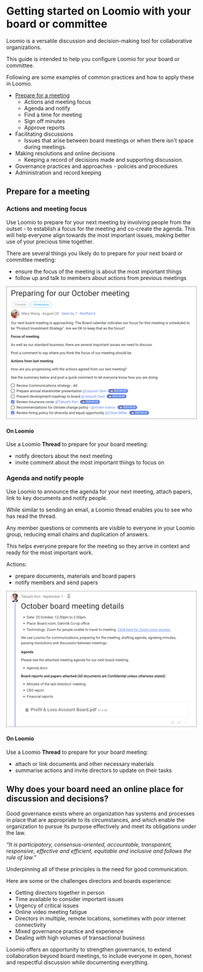 # Getting started on Loomio with your board or committee

Loomio is a versatile discussion and decision-making tool for collaborative organizations. 

This guide is intended to help you configure Loomio for your board or committee.

Following are some examples of common practices and how to apply these in Loomio.

- [Prepare for a meeting](#prepare-for-a-meeting)
  - Actions and meeting focus
  - Agenda and notify
  - Find a time for meeting
  - Sign off minutes
  - Approve reports
- Facilitating discussions
  - Issues that arise between board meetings or when there isn't space during meetings.
- Making resolutions and online decisions
  - Keeping a record of decisions made and supporting discussion.
- Governance practices and approaches - policies and procedures
- Administration and record keeping


## Prepare for a meeting

### Actions and meeting focus

Use Loomio to prepare for your next meeting by involving people from the outset - to establish a focus for the meeting and co-create the agenda. This will help everyone align towards the most important issues, making better use of your precious time together.

There are several things you likely do to prepare for your next board or committee meeting:
- ensure the focus of the meeting is about the most important things
- follow up and talk to members about actions from previous meetings

![](meeting_prep.png#width-80)

#### On Loomio
Use a Loomio **Thread** to prepare for your board meeting:
* notify directors about the next meeting
* invite comment about the most important things to focus on

### Agenda and notify people

Use Loomio to announce the agenda for your next meeting, attach papers, link to key documents and notify people. 

While similar to sending an email, a Loomio thread enables you to see who has read the thread.  

Any member questions or comments are visible to everyone in your Loomio group, reducing email chains and duplication of answers.

This helps everyone prepare for the meeting so they arrive in context and ready for the most important work.

Actions: 
- prepare documents, materials and board papers
- notify members and send papers

![](meeting_notify.png#width-80)

#### On Loomio
Use a Loomio **Thread** to prepare for your board meeting:
* attach or link documents and other necessary materials
* summarise actions and invite directors to update on their tasks

## Why does your board need an online place for discussion and decisions?

Good governance exists where an organization has systems and processes in place that are appropriate to its circumstances, and which enable the organization to pursue its purpose effectively and meet its obligations under the law.

*“It is participatory, consensus-oriented, accountable, transparent, responsive, effective and efficient, equitable and inclusive and follows the rule of law.”*

Underpinning all of these principles is the need for good communication.

Here are some or the challenges directors and boards experience:

* Getting directors together in person
* Time available to consider important issues 
* Urgency of critical issues
* Online video meeting fatigue
* Directors in multiple, remote locations, sometimes with poor internet connectivity
* Mixed governance practice and experience
* Dealing with high volumes of transactional business 

Loomio offers an opportunity to strengthen governance, to extend collaboration beyond board meetings, to include everyone in open, honest and respectful discussion while documenting everything.
